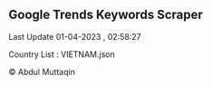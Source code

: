 

## Google Trends Keywords Scraper 
 
Last Update 01-04-2023 , 02:58:27

Country List :
VIETNAM.json



© Abdul Muttaqin 
